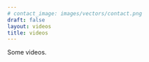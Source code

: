 ```yaml
---
# contact_image: images/vectors/contact.png
draft: false
layout: videos
title: videos
---
```


Some videos.
